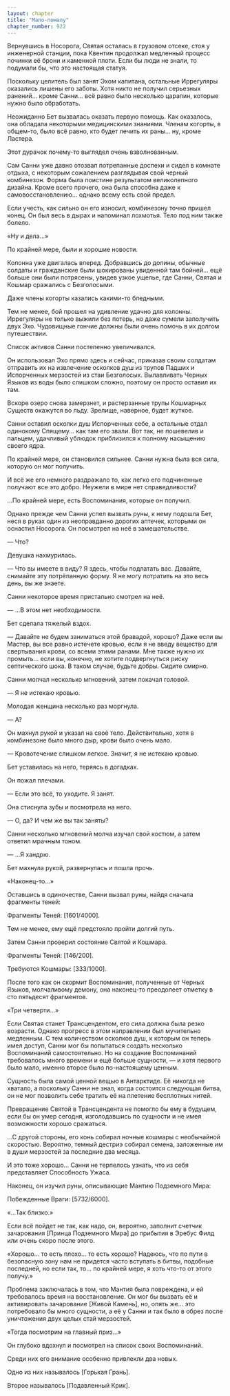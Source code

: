 ```yaml
---
layout: chapter
title: "Мало-помалу"
chapter_number: 922
---
```


Вернувшись в Носорога, Святая осталась в грузовом отсеке, стоя у инженерной станции, пока Квентин продолжал медленный процесс починки её брони и каменной плоти. Если бы люди не знали, то подумали бы, что это настоящая статуя.

Поскольку целитель был занят Эхом капитана, остальные Иррегуляры оказались лишены его заботы. Хотя никто не получил серьезных ранений... кроме Санни... всё равно было несколько царапин, которые нужно было обработать.

Неожиданно Бет вызвалась оказать первую помощь. Как оказалось, она обладала некоторыми медицинскими знаниями. Членам когорты, в общем-то, было всё равно, кто будет лечить их раны... ну, кроме Ластера.

Этот дурачок почему-то выглядел очень взволнованным.

Сам Санни уже давно отозвал потрепанные доспехи и сидел в комнате отдыха, с некоторым сожалением разглядывая свой черный комбинезон. Форма была поистине результатом великолепного дизайна. Кроме всего прочего, она была способна даже к самовосстановлению... однако всему есть свой предел.

Если учесть, как сильно он его износил, комбинезону точно пришел конец. Он был весь в дырах и напоминал лохмотья. Тело под ним также болело.

«Ну и дела...»

По крайней мере, были и хорошие новости.

Колонна уже двигалась вперед. Добравшись до долины, обычные солдаты и гражданские были шокированы увиденной там бойней... ещё больше они были потрясены, увидев узкое ущелье, где Санни, Святая и Кошмар сражались с Безголосыми.

Даже члены когорты казались какими-то бледными.

Тем не менее, бой прошел на удивление удачно для колонны. Иррегуляры не только выжили без потерь, но даже сумели заполучить двух Эхо. Чудовищные гончие должны были очень помочь в их долгом путешествии.

Список активов Санни постепенно увеличивался.

Он использовал Эхо прямо здесь и сейчас, приказав своим солдатам отправить их на извлечение осколков душ из трупов Падших и Испорченных мерзостей из стаи Безголосых. Вылавливать Черных Языков из воды было слишком сложно, поэтому он просто оставил их там.

Вскоре озеро снова замерзнет, и растерзанные трупы Кошмарных Существ окажутся во льду. Зрелище, наверное, будет жуткое.

Санни оставил осколки душ Испорченных себе, а остальные отдал одинокому Спящему... как там его звали. Вот так, не пошевелив и пальцем, удачливый ублюдок приблизился к полному насыщению своего ядра.

По крайней мере, он становился сильнее. Санни нужна была вся сила, которую он мог получить.

И всё же его немного раздражало то, как легко его подчиненные получают все это добро. Неужели в мире нет справедливости?

...По крайней мере, есть Воспоминания, которые он получил.

Однако прежде чем Санни успел вызвать руны, к нему подошла Бет, неся в руках один из неоправданно дорогих аптечек, которыми он оснастил Носорога. Он посмотрел на неё в замешательстве.

— Что?

Девушка нахмурилась.

— Что вы имеете в виду? Я здесь, чтобы подлатать вас. Давайте, снимайте эту потрёпанную форму. Я не могу потратить на это весь день, вы же знаете.

Санни некоторое время пристально смотрел на неё.

— ...В этом нет необходимости.

Бет сделала тяжелый вздох.

— Давайте не будем заниматься этой бравадой, хорошо? Даже если вы Мастер, вы все равно истечете кровью, если я не введу вещество для свертывания крови, со всеми этими ранами. Мне также нужно их промыть... если вы, конечно, не хотите подвергнуться риску септического шока. В таком случае, будьте добры. Сидите смирно.

Санни молчал несколько мгновений, затем покачал головой.

— Я не истекаю кровью.

Молодая женщина несколько раз моргнула.

— А?

Он махнул рукой и указал на своё тело. Действительно, хотя в комбинезоне было много дыр, крови было очень мало.

— Кровотечение слишком легкое. Значит, я не истекаю кровью.

Бет уставилась на него, теряясь в догадках.

Он пожал плечами.

— Если это всё, то уходите. Я занят.

Она стиснула зубы и посмотрела на него.

— О, да? И чем же вы так заняты?

Санни несколько мгновений молча изучал свой костюм, а затем ответил мрачным тоном.

— ...Я хандрю.

Бет махнула рукой, развернулась и пошла прочь.

«Наконец-то...»

Оставшись в одиночестве, Санни вызвал руны, найдя сначала фрагменты теней:

Фрагменты Теней: [1601/4000].

Тем не менее, ему ещё предстояло пройти долгий путь.

Затем Санни проверил состояние Святой и Кошмара.

Фрагменты Теней: [146/200].

Требуются Кошмары: [333/1000].

После того как он скормит Воспоминания, полученные от Черных Языков, молчаливому демону, она наконец-то преодолеет отметку в сто пятьдесят фрагментов.

«Три четверти...»

Если Святая станет Трансцендентом, его сила должна была резко возрасти. Однако прогресс в этом направлении был мучительно медленным. С тем количеством осколков душ, к которым он теперь имел доступ, Санни мог бы попытаться создать несколько Воспоминаний самостоятельно. Но на создание Воспоминаний требовалось много времени и ещё больше сущности, — и хотя первого было мало, именно второе было по-настоящему ценным.

Сущность была самой ценной вещью в Антарктиде. Её никогда не хватало, а поскольку Санни не знал, когда состоится следующая битва, он не мог позволить себе тратить её на плетение бесплотных нитей.

Превращение Святой в Трансцендента не помогло бы ему в будущем, если бы он умер сегодня, изголодавшись по сущности и не имея возможности хорошо сражаться.

...С другой стороны, его конь собирал ночные кошмары с необычайной скоростью. Вероятно, темный дестриэ собирал семена, заложенные им в души мерзостей за последние два месяца.

И это тоже хорошо... Санни не терпелось узнать, что из себя представляет Способность Ужаса.

Наконец, он изучил руны, описывающие Мантию Подземного Мира:

Побежденные Враги: [5732/6000].

«...Так близко.»

Если всё пойдет не так, как надо, он, вероятно, заполнит счетчик зачарования [Принца Подземного Мира] до прибытия в Эребус Филд или очень скоро после этого.

«Хорошо... то есть плохо... то есть хорошо? Надеюсь, что по пути в безопасную зону нам не придется часто вступать в битвы, подобные последней, но если так, то... по крайней мере, я хоть что-то от этого получу.»

Проблема заключалась в том, что Мантия была повреждена, и ей требовалось время на восстановление. Он мог бы вызвать её и активировать зачарование [Живой Камень], но, опять же... это потребовало бы много сущности, а её у Санни и так было в обрез после уничтожения двух целых стай мерзостей.

«Тогда посмотрим на главный приз...»

Он глубоко вдохнул и посмотрел на список своих Воспоминаний.

Среди них его внимание особенно привлекли два новых.

Одно из них называлось [Горькая Грань].

Второе называлось [Подавленный Крик].